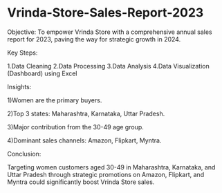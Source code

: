 # Vrinda-Store-Sales-Report-2023
Objective: To empower Vrinda Store with a comprehensive annual sales report for 2023, paving the way for strategic growth in 2024.

Key Steps:

1.Data Cleaning
2.Data Processing
3.Data Analysis
4.Data Visualization (Dashboard) using Excel

Insights:

1)Women are the primary buyers.

2)Top 3 states: Maharashtra, Karnataka, Uttar Pradesh.

3)Major contribution from the 30-49 age group.

4)Dominant sales channels: Amazon, Flipkart, Myntra.

Conclusion:

Targeting women customers aged 30-49 in Maharashtra, Karnataka, and Uttar Pradesh through strategic promotions on Amazon, Flipkart, and Myntra could significantly boost Vrinda Store sales.
